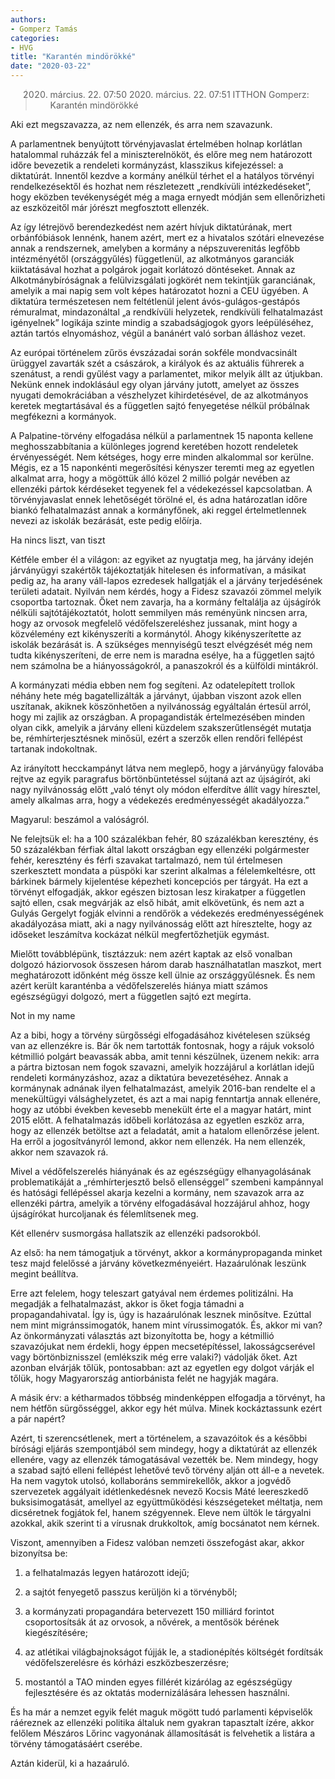 ```yaml
---
authors: 
- Gomperz Tamás
categories: 
- HVG
title: "Karantén mindörökké"
date: "2020-03-22"
---
```


> 2020. március. 22. 07:50 2020. március. 22. 07:51 ITTHON
> Gomperz: Karantén mindörökké

Aki ezt megszavazza, az nem ellenzék, és arra nem szavazunk.

A parlamentnek benyújtott törvényjavaslat értelmében holnap korlátlan hatalommal ruházzák fel a miniszterelnököt, és előre meg nem határozott időre bevezetik a rendeleti kormányzást, klasszikus kifejezéssel: a diktatúrát. Innentől kezdve a kormány anélkül térhet el a hatályos törvényi rendelkezésektől és hozhat nem részletezett „rendkívüli intézkedéseket”, hogy eközben tevékenységét még a maga ernyedt módján sem ellenőrizheti az eszközeitől már jórészt megfosztott ellenzék.

Az így létrejövő berendezkedést nem azért hívjuk diktatúrának, mert orbánfóbiások lennénk, hanem azért, mert ez a hivatalos szótári elnevezése annak a rendszernek, amelyben a kormány a népszuverenitás legfőbb intézményétől (országgyűlés) függetlenül, az alkotmányos garanciák kiiktatásával hozhat a polgárok jogait korlátozó döntéseket. Annak az Alkotmánybíróságnak a felülvizsgálati jogkörét nem tekintjük garanciának, amelyik a mai napig sem volt képes határozatot hozni a CEU ügyében. A diktatúra természetesen nem feltétlenül jelent ávós-gulágos-gestápós rémuralmat, mindazonáltal „a rendkívüli helyzetek, rendkívüli felhatalmazást igényelnek” logikája szinte mindig a szabadságjogok gyors leépüléséhez, aztán tartós elnyomáshoz, végül a banánért való sorban álláshoz vezet.

Az európai történelem zűrös évszázadai során sokféle mondvacsinált ürüggyel zavarták szét a császárok, a királyok és az aktuális führerek a szenátust, a rendi gyűlést vagy a parlamentet, mikor melyik állt az útjukban. Nekünk ennek indoklásául egy olyan járvány jutott, amelyet az összes nyugati demokráciában a vészhelyzet kihirdetésével, de az alkotmányos keretek megtartásával és a független sajtó fenyegetése nélkül próbálnak megfékezni a kormányok.

A Palpatine-törvény elfogadása nélkül a parlamentnek 15 naponta kellene meghosszabbítania a különleges jogrend keretében hozott rendeletek érvényességét. Nem kétséges, hogy erre minden alkalommal sor kerülne. Mégis, ez a 15 naponkénti megerősítési kényszer teremti meg az egyetlen alkalmat arra, hogy a mögöttük álló közel 2 millió polgár nevében az ellenzéki pártok kérdéseket tegyenek fel a védekezéssel kapcsolatban. A törvényjavaslat ennek lehetőségét törölné el, és adna határozatlan időre biankó felhatalmazást annak a kormányfőnek, aki reggel értelmetlennek nevezi az iskolák bezárását, este pedig előírja.

Ha nincs liszt, van tiszt

Kétféle ember él a világon: az egyiket az nyugtatja meg, ha járvány idején járványügyi szakértők tájékoztatják hitelesen és informatívan, a másikat pedig az, ha arany váll-lapos ezredesek hallgatják el a járvány terjedésének területi adatait. Nyilván nem kérdés, hogy a Fidesz szavazói zömmel melyik csoportba tartoznak. Őket nem zavarja, ha a kormány feltalálja az újságírók nélküli sajtótájékoztatót, holott semmilyen más reményünk nincsen arra, hogy az orvosok megfelelő védőfelszereléshez jussanak, mint hogy a közvélemény ezt kikényszeríti a kormánytól. Ahogy kikényszerítette az iskolák bezárását is. A szükséges mennyiségű teszt elvégzését még nem tudta kikényszeríteni, de erre nem is maradna esélye, ha a független sajtó nem számolna be a hiányosságokról, a panaszokról és a külföldi mintákról.

A kormányzati média ebben nem fog segíteni. Az odatelepített trollok néhány hete még bagatellizálták a járványt, újabban viszont azok ellen uszítanak, akiknek köszönhetően a nyilvánosság egyáltalán értesül arról, hogy mi zajlik az országban. A propagandisták értelmezésében minden olyan cikk, amelyik a járvány elleni küzdelem szakszerűtlenségét mutatja be, rémhírterjesztésnek minősül, ezért a szerzők ellen rendőri fellépést tartanak indokoltnak.

Az irányított hecckampányt látva nem meglepő, hogy a járványügy falovába rejtve az egyik paragrafus börtönbüntetéssel sújtaná azt az újságírót, aki nagy nyilvánosság előtt „való tényt oly módon elferdítve állít vagy híresztel, amely alkalmas arra, hogy a védekezés eredményességét akadályozza.”

Magyarul: beszámol a valóságról.

Ne felejtsük el: ha a 100 százalékban fehér, 80 százalékban keresztény, és 50 százalékban férfiak által lakott országban egy ellenzéki polgármester fehér, keresztény és férfi szavakat tartalmazó, nem túl értelmesen szerkesztett mondata a püspöki kar szerint alkalmas a félelemkeltésre, ott bárkinek bármely kijelentése képezheti koncepciós per tárgyát. Ha ezt a törvényt elfogadják, akkor egészen biztosan lesz kirakatper a független sajtó ellen, csak megvárják az első hibát, amit elkövetünk, és nem azt a Gulyás Gergelyt fogják elvinni a rendőrök a védekezés eredményességének akadályozása miatt, aki a nagy nyilvánosság előtt azt híresztelte, hogy az időseket leszámítva kockázat nélkül megfertőzhetjük egymást.

Mielőtt továbblépünk, tisztázzuk: nem azért kaptak az első vonalban dolgozó háziorvosok összesen három darab használhatatlan maszkot, mert meghatározott időnként még össze kell ülnie az országgyűlésnek. És nem azért került karanténba a védőfelszerelés hiánya miatt számos egészségügyi dolgozó, mert a független sajtó ezt megírta.

Not in my name

Az a bibi, hogy a törvény sürgősségi elfogadásához kivételesen szükség van az ellenzékre is. Bár ők nem tartották fontosnak, hogy a rájuk voksoló kétmillió polgárt beavassák abba, amit tenni készülnek, üzenem nekik: arra a pártra biztosan nem fogok szavazni, amelyik hozzájárul a korlátlan idejű rendeleti kormányzáshoz, azaz a diktatúra bevezetéséhez. Annak a kormánynak adnának ilyen felhatalmazást, amelyik 2016-ban rendelte el a menekültügyi válsághelyzetet, és azt a mai napig fenntartja annak ellenére, hogy az utóbbi években kevesebb menekült érte el a magyar határt, mint 2015 előtt. A felhatalmazás időbeli korlátozása az egyetlen eszköz arra, hogy az ellenzék betöltse azt a feladatát, amit a hatalom ellenőrzése jelent. Ha erről a jogosítványról lemond, akkor nem ellenzék. Ha nem ellenzék, akkor nem szavazok rá.

Mivel a védőfelszerelés hiányának és az egészségügy elhanyagolásának problematikáját a „rémhírterjesztő belső ellenséggel” szembeni kampánnyal és hatósági fellépéssel akarja kezelni a kormány, nem szavazok arra az ellenzéki pártra, amelyik a törvény elfogadásával hozzájárul ahhoz, hogy újságírókat hurcoljanak és félemlítsenek meg.

Két ellenérv susmorgása hallatszik az ellenzéki padsorokból.

Az első: ha nem támogatjuk a törvényt, akkor a kormánypropaganda minket tesz majd felelőssé a járvány következményeiért. Hazaárulónak leszünk megint beállítva.

Erre azt felelem, hogy teleszart gatyával nem érdemes politizálni. Ha megadják a felhatalmazást, akkor is őket fogja támadni a propagandahivatal. Így is, úgy is hazaárulónak lesznek minősítve. Ezúttal nem mint migránssimogatók, hanem mint vírussimogatók. És, akkor mi van? Az önkormányzati választás azt bizonyította be, hogy a kétmillió szavazójukat nem érdekli, hogy éppen mecsetépítéssel, lakosságcserével vagy börtönbiznisszel (emlékszik még erre valaki?) vádolják őket. Azt azonban elvárják tőlük, pontosabban: azt az egyetlen egy dolgot várják el tőlük, hogy Magyarország antiorbánista felét ne hagyják magára.

A másik érv: a kétharmados többség mindenképpen elfogadja a törvényt, ha nem hétfőn sürgősséggel, akkor egy hét múlva. Minek kockáztassunk ezért a pár napért?

Azért, ti szerencsétlenek, mert a történelem, a szavazóitok és a későbbi bírósági eljárás szempontjából sem mindegy, hogy a diktatúrát az ellenzék ellenére, vagy az ellenzék támogatásával vezették be. Nem mindegy, hogy a szabad sajtó elleni fellépést lehetővé tevő törvény alján ott áll-e a nevetek. Ha nem vagytok utolsó, kollaboráns semmirekellők, akkor a jogvédő szervezetek aggályait idétlenkedésnek nevező Kocsis Máté leereszkedő buksisimogatását, amellyel az együttműködési készségeteket méltatja, nem dicséretnek fogjátok fel, hanem szégyennek. Eleve nem ültök le tárgyalni azokkal, akik szerint ti a vírusnak drukkoltok, amíg bocsánatot nem kérnek.

Viszont, amennyiben a Fidesz valóban nemzeti összefogást akar, akkor bizonyítsa be:

1. a felhatalmazás legyen határozott idejű;

2. a sajtót fenyegető passzus kerüljön ki a törvényből;

3. a kormányzati propagandára betervezett 150 milliárd forintot csoportosítsák át az orvosok, a nővérek, a mentősök bérének kiegészítésére;

4. az atlétikai világbajnokságot fújják le, a stadionépítés költségét fordítsák védőfelszerelésre és kórházi eszközbeszerzésre;

5. mostantól a TAO minden egyes fillérét kizárólag az egészségügy fejlesztésére és az oktatás modernizálására lehessen használni.

És ha már a nemzet egyik felét maguk mögött tudó parlamenti képviselők ráéreznek az ellenzéki politika általuk nem gyakran tapasztalt ízére, akkor felőlem Mészáros Lőrinc vagyonának államosítását is felvehetik a listára a törvény támogatásáért cserébe.

Aztán kiderül, ki a hazaáruló.
